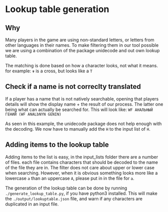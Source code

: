 # Lookup table generation

## Why

Many players in the game are using non-standard letters, or letters from other languages in their names.
To make filtering them in our tool possible we are using a combination of the package unidecode and out own lookup table.

The matching is done based on how a character looks, not what it means. for example: `✟` is a cross, but looks like a `T`

## Check if a name is not correclty translated

If a player has a name that is not natively searchable, opening that players details will show the display name + the result of our process.
The latter one being what can actually be searched for. This will look like: `WF АНАЛЬНЫЙ ГЕНИЙ (WF ANALbNYN GENIN)`

As seen in this example, the unidecode package does not help enough with the decoding. We now have to manually add the `Н` to the input list of `H`.

## Adding items to the lookup table

Adding items to the list is easy, in the input_lists folder there are a number of files. each file contains characters that should be decoded to the name of the file they are in.
The filter does not care about upper or lower case when searching.
However, when it is obvious something looks more like a lowercase `a` than an uppercase `A`, please put in in the file for `a`.

The generation of the lookup table can be done by running `./generate_lookup_table.py`, if you have python3 installed.
This will make the `./output/lookuptable.json` file, and warn if any characters are duplicated in an input file.
